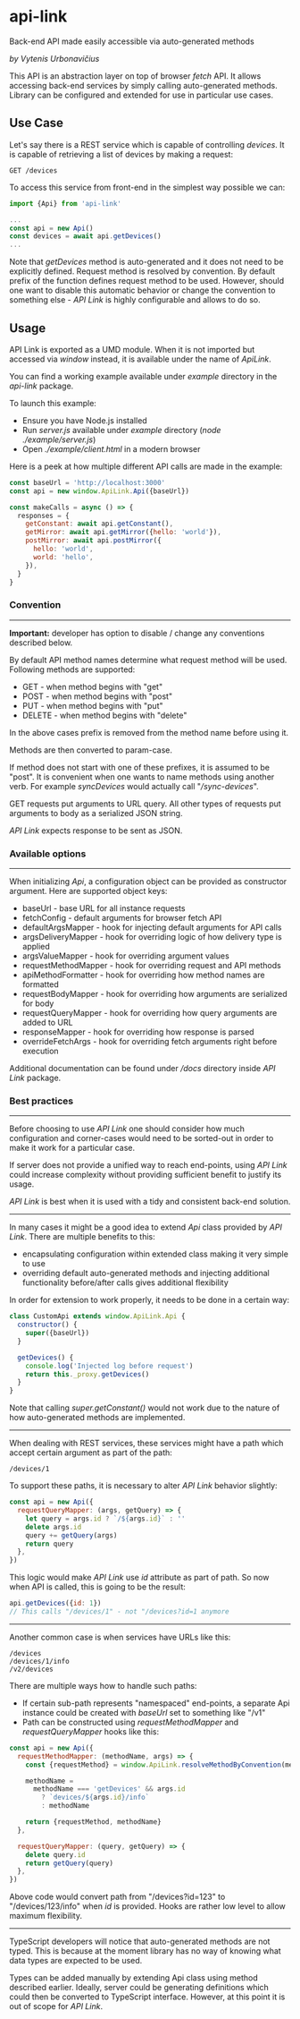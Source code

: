 # api-link

Back-end API made easily accessible via auto-generated methods

_by Vytenis Urbonavičius_

This API is an abstraction layer on top of browser _fetch_ API. It allows accessing back-end services by simply calling auto-generated methods. Library can be configured and extended for use in particular use cases.

## Use Case

Let's say there is a REST service which is capable of controlling _devices_. It is capable of retrieving a list of devices by making a request:

```
GET /devices
```

To access this service from front-end in the simplest way possible we can:

```typescript
import {Api} from 'api-link'

...
const api = new Api()
const devices = await api.getDevices()
...
```

Note that _getDevices_ method is auto-generated and it does not need to be explicitly defined. Request method is resolved by convention. By default prefix of the function defines request method to be used. However, should one want to disable this automatic behavior or change the convention to something else - _API Link_ is highly configurable and allows to do so.

## Usage

API Link is exported as a UMD module. When it is not imported but accessed via _window_ instead, it is available under the name of _ApiLink_.

You can find a working example available under _example_ directory in the _api-link_ package.

To launch this example:

- Ensure you have Node.js installed
- Run _server.js_ available under _example_ directory (_node ./example/server.js_)
- Open _./example/client.html_ in a modern browser

Here is a peek at how multiple different API calls are made in the example:

```javascript
const baseUrl = 'http://localhost:3000'
const api = new window.ApiLink.Api({baseUrl})

const makeCalls = async () => {
  responses = {
    getConstant: await api.getConstant(),
    getMirror: await api.getMirror({hello: 'world'}),
    postMirror: await api.postMirror({
      hello: 'world',
      world: 'hello',
    }),
  }
}
```

### Convention

---

**Important:**
developer has option to disable / change any conventions described below.

By default API method names determine what request method will be used. Following methods are supported:

- GET - when method begins with "get"
- POST - when method begins with "post"
- PUT - when method begins with "put"
- DELETE - when method begins with "delete"

In the above cases prefix is removed from the method name before using it.

Methods are then converted to param-case.

If method does not start with one of these prefixes, it is assumed to be "post". It is convenient when one wants to name methods using another verb. For example _syncDevices_ would actually call "_/sync-devices_".

GET requests put arguments to URL query. All other types of requests put arguments to body as a serialized JSON string.

_API Link_ expects response to be sent as JSON.

### Available options

---

When initializing _Api_, a configuration object can be provided as constructor argument. Here are supported object keys:

- baseUrl - base URL for all instance requests
- fetchConfig - default arguments for browser fetch API
- defaultArgsMapper - hook for injecting default arguments for API calls
- argsDeliveryMapper - hook for overriding logic of how delivery type is applied
- argsValueMapper - hook for overriding argument values
- requestMethodMapper - hook for overriding request and API methods
- apiMethodFormatter - hook for overriding how method names are formatted
- requestBodyMapper - hook for overriding how arguments are serialized for body
- requestQueryMapper - hook for overriding how query arguments are added to URL
- responseMapper - hook for overriding how response is parsed
- overrideFetchArgs - hook for overriding fetch arguments right before execution

Additional documentation can be found under _/docs_ directory inside _API Link_ package.

### Best practices

---

Before choosing to use _API Link_ one should consider how much configuration and corner-cases would need to be sorted-out in order to make it work for a particular case.

If server does not provide a unified way to reach end-points, using _API Link_ could increase complexity without providing sufficient benefit to justify its usage.

_API Link_ is best when it is used with a tidy and consistent back-end solution.

---

In many cases it might be a good idea to extend _Api_ class provided by _API Link_. There are multiple benefits to this:

- encapsulating configuration within extended class making it very simple to use
- overriding default auto-generated methods and injecting additional functionality before/after calls gives additional flexibility

In order for extension to work properly, it needs to be done in a certain way:

```javascript
class CustomApi extends window.ApiLink.Api {
  constructor() {
    super({baseUrl})
  }

  getDevices() {
    console.log('Injected log before request')
    return this._proxy.getDevices()
  }
}
```

Note that calling _super.getConstant()_ would not work due to the nature of how auto-generated methods are implemented.

---

When dealing with REST services, these services might have a path which accept certain argument as part of the path:

```
/devices/1
```

To support these paths, it is necessary to alter _API Link_ behavior slightly:

```javascript
const api = new Api({
  requestQueryMapper: (args, getQuery) => {
    let query = args.id ? `/${args.id}` : ''
    delete args.id
    query += getQuery(args)
    return query
  },
})
```

This logic would make _API Link_ use _id_ attribute as part of path. So now when API is called, this is going to be the result:

```javascript
api.getDevices({id: 1})
// This calls "/devices/1" - not "/devices?id=1 anymore
```

---

Another common case is when services have URLs like this:

```
/devices
/devices/1/info
/v2/devices
```

There are multiple ways how to handle such paths:

- If certain sub-path represents "namespaced" end-points, a separate Api instance could be created with _baseUrl_ set to something like "/v1"
- Path can be constructed using _requestMethodMapper_ and _requestQueryMapper_ hooks like this:

```javascript
const api = new Api({
  requestMethodMapper: (methodName, args) => {
    const {requestMethod} = window.ApiLink.resolveMethodByConvention(methodName)

    methodName =
      methodName === 'getDevices' && args.id
        ? `devices/${args.id}/info`
        : methodName

    return {requestMethod, methodName}
  },

  requestQueryMapper: (query, getQuery) => {
    delete query.id
    return getQuery(query)
  },
})
```

Above code would convert path from "/devices?id=123" to "/devices/123/info" when _id_ is provided. Hooks are rather low level to allow maximum flexibility.

---

TypeScript developers will notice that auto-generated methods are not typed. This is because at the moment library has no way of knowing what data types are expected to be used.

Types can be added manually by extending Api class using method described earlier. Ideally, server could be generating definitions which could then be converted to TypeScript interface. However, at this point it is out of scope for _API Link_.
